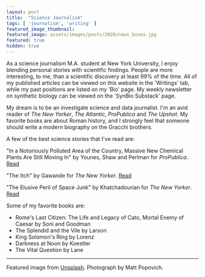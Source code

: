 ```yaml
---
layout: post
title:  "Science Journalism"
tags: [ 'journalism', 'writing' ]
featured_image_thumbnail:
featured_image: assets/images/posts/2020/news_boxes.jpg
featured: true
hidden: true
---
```


As a science journalism M.A. student at New York University, I enjoy blending personal stories with scientific findings. People are more interesting, to me, than a scientific discovery at least 99% of the time. All of my published articles can be viewed on this website in the 'Writings' tab, while my past positions are listed on my 'Bio' page. My weekly newsletter on synthetic biology can be viewed on the 'SynBio Substack' page.

My dream is to be an investigate science and data journalist. I'm an avid reader of _The New Yorker_, _The Atlantic_, _ProPublica_ and _The Upshot_. My favorite books are about Roman history, and I strongly feel that someone should write a modern biography on the Gracchi brothers. 

A few of the best science stories that I've read are:

"In a Notoriously Polluted Area of the Country, Massive New Chemical Plants Are Still Moving In" by Younes, Shaw and Perlman for _ProPublica_. [Read](https://projects.propublica.org/louisiana-toxic-air/)

"The Itch" by Gawande for _The New Yorker_. [Read](https://www.newyorker.com/magazine/2008/06/30/the-itch)

"The Elusive Peril of Space Junk" by Khatchadourian for _The New Yorker_. [Read](https://www.newyorker.com/magazine/2020/09/28/the-elusive-peril-of-space-junk)

Some of my favorite books are:
- Rome's Last Citizen: The Life and Legacy of Cato, Mortal Enemy of Caesar by Soni and Goodman
- The Splendid and the Vile by Larson
- King Solomon's Ring by Lorenz
- Darkness at Noon by Koestler
- The Vital Question by Lane

_______________

Featured image from [Unsplash](https://unsplash.com/photos/wajusTqz_FI). Photograph by Matt Popovich.